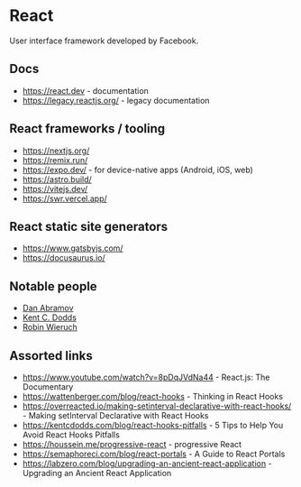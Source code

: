 # React

User interface framework developed by Facebook.

## Docs

- https://react.dev - documentation
- https://legacy.reactjs.org/ - legacy documentation

## React frameworks / tooling

- https://nextjs.org/
- https://remix.run/
- https://expo.dev/ - for device-native apps (Android, iOS, web)
- https://astro.build/
- https://vitejs.dev/
- https://swr.vercel.app/

## React static site generators

- https://www.gatsbyjs.com/
- https://docusaurus.io/

## Notable people

- [Dan Abramov](https://overreacted.io/)
- [Kent C. Dodds](https://kentcdodds.com/blog)
- [Robin Wieruch](https://www.robinwieruch.de/blog/)

## Assorted links

- https://www.youtube.com/watch?v=8pDqJVdNa44 - React.js: The Documentary
- https://wattenberger.com/blog/react-hooks - Thinking in React Hooks
- https://overreacted.io/making-setinterval-declarative-with-react-hooks/ - Making setInterval Declarative with React Hooks
- https://kentcdodds.com/blog/react-hooks-pitfalls - 5 Tips to Help You Avoid React Hooks Pitfalls
- https://houssein.me/progressive-react - progressive React
- https://semaphoreci.com/blog/react-portals - A Guide to React Portals
- https://labzero.com/blog/upgrading-an-ancient-react-application - Upgrading an Ancient React Application
